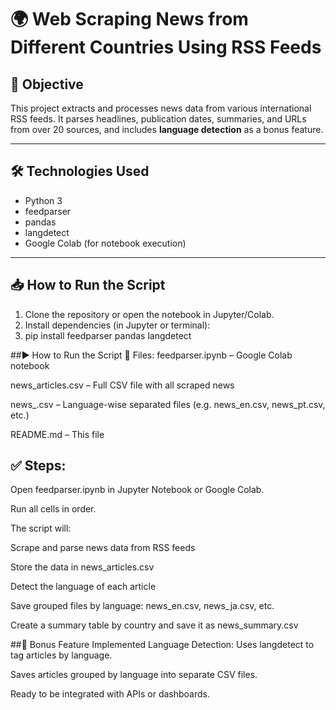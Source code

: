 # 🌍 Web Scraping News from Different Countries Using RSS Feeds

## 📌 Objective

This project extracts and processes news data from various international RSS feeds. It parses headlines, publication dates, summaries, and URLs from over 20 sources, and includes **language detection** as a bonus feature.

---

## 🛠️ Technologies Used

- Python 3
- feedparser
- pandas
- langdetect
- Google Colab (for notebook execution)

---

## 📥 How to Run the Script

1. Clone the repository or open the notebook in Jupyter/Colab.
2. Install dependencies (in Jupyter or terminal):
3. pip install feedparser pandas langdetect

##▶️ How to Run the Script
📁 Files:
feedparser.ipynb – Google Colab notebook

news_articles.csv – Full CSV file with all scraped news

news_<lang>.csv – Language-wise separated files (e.g. news_en.csv, news_pt.csv, etc.)

README.md – This file

## ✅ Steps:
Open feedparser.ipynb in Jupyter Notebook or Google Colab.

Run all cells in order.

The script will:

Scrape and parse news data from RSS feeds

Store the data in news_articles.csv

Detect the language of each article

Save grouped files by language: news_en.csv, news_ja.csv, etc.

Create a summary table by country and save it as news_summary.csv

##🧠 Bonus Feature Implemented
Language Detection: Uses langdetect to tag articles by language.

Saves articles grouped by language into separate CSV files.

Ready to be integrated with APIs or dashboards.
